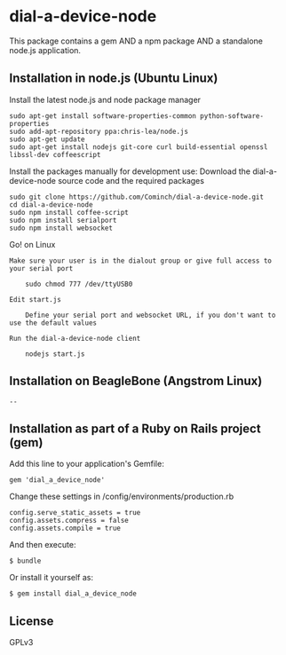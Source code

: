 dial-a-device-node
==================

This package contains a gem AND a npm package AND a standalone node.js application.

## Installation in node.js (Ubuntu Linux)

Install the latest node.js and node package manager

	sudo apt-get install software-properties-common python-software-properties
	sudo add-apt-repository ppa:chris-lea/node.js
	sudo apt-get update
	sudo apt-get install nodejs git-core curl build-essential openssl libssl-dev coffeescript

Install the packages manually for development use: Download the dial-a-device-node source code and the required packages

	sudo git clone https://github.com/Cominch/dial-a-device-node.git
	cd dial-a-device-node
	sudo npm install coffee-script
	sudo npm install serialport
	sudo npm install websocket

Go! on Linux

	Make sure your user is in the dialout group or give full access to your serial port

		sudo chmod 777 /dev/ttyUSB0

	Edit start.js

		Define your serial port and websocket URL, if you don't want to use the default values

	Run the dial-a-device-node client

		nodejs start.js

## Installation on BeagleBone (Angstrom Linux)

	--

## Installation as part of a Ruby on Rails project (gem)

Add this line to your application's Gemfile:

    gem 'dial_a_device_node'

Change these settings in /config/environments/production.rb

    config.serve_static_assets = true
    config.assets.compress = false
    config.assets.compile = true

And then execute:

    $ bundle

Or install it yourself as:

    $ gem install dial_a_device_node


## License

GPLv3
